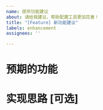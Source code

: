 ```yaml
---
name: 提供功能建议
about: 请给我建议，帮助配置工具更加完善！
title: "[Feature] 新功能建议"
labels: enhancement
assignees: ''

---
```


# 预期的功能

# 实现思路 [可选]
